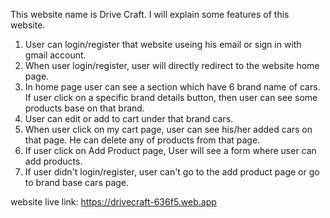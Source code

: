 This website name is Drive Craft. I will explain some features of this website.

1. User can login/register that website useing his email or sign in with gmail account.
2. When user login/register, user will directly redirect to the website home page.
3. In home page user can see a section which have 6 brand name of cars. If user click on a specific brand details button, then user can see some products base on that brand. 
4. User can edit or add to cart under that brand cars.
5. When user click on my cart page, user can see his/her added cars on that page. He can delete any of products from that page.
6. If user click on Add Product page, User will see a form where user can add products.
7. If user didn't login/register, user can't go to the add product page or go to brand base cars page.

website live link: https://drivecraft-636f5.web.app
